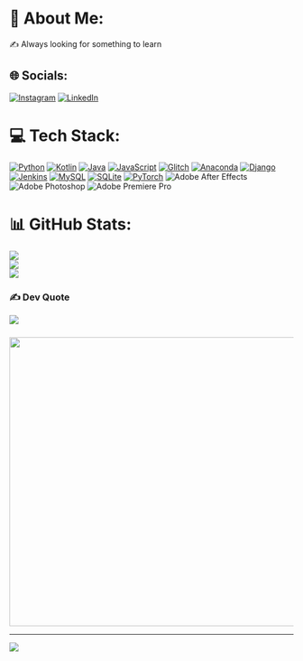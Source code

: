# 💫 About Me:
 ✍️ Always looking for something to learn


## 🌐 Socials:
[![Instagram](https://img.shields.io/badge/Instagram-%23E4405F.svg?logo=Instagram&logoColor=white)](https://instagram.com/theuzz.sales) [![LinkedIn](https://img.shields.io/badge/LinkedIn-%230077B5.svg?logo=linkedin&logoColor=white)](https://www.linkedin.com/in/matheus-sales-4b6866170/)

# 💻 Tech Stack:
[![Python](https://img.shields.io/badge/python-3670A0?style=for-the-badge&logo=python&logoColor=ffdd54)](https://www.python.org/doc/) [![Kotlin](https://img.shields.io/badge/kotlin-%230095D5.svg?style=for-the-badge&logo=kotlin&logoColor=white)](https://kotlinlang.org/docs/home.html) [![Java](https://img.shields.io/badge/java-%23ED8B00.svg?style=for-the-badge&logo=java&logoColor=white)](https://docs.oracle.com/en/java/) [![JavaScript](https://img.shields.io/badge/javascript-%23323330.svg?style=for-the-badge&logo=javascript&logoColor=%23F7DF1E)](https://developer.mozilla.org/pt-BR/docs/Web/JavaScript) [![Glitch](https://img.shields.io/badge/glitch-%233333FF.svg?style=for-the-badge&logo=glitch&logoColor=white)](https://github.com/youngchief-btw/Glitch-Docs) [![Anaconda](https://img.shields.io/badge/Anaconda-%2344A833.svg?style=for-the-badge&logo=anaconda&logoColor=white)](https://docs.anaconda.com/) [![Django](https://img.shields.io/badge/django-%23092E20.svg?style=for-the-badge&logo=django&logoColor=white)](https://docs.djangoproject.com/en/4.1/) [![Jenkins](https://img.shields.io/badge/jenkins-%232C5263.svg?style=for-the-badge&logo=jenkins&logoColor=white)](https://www.jenkins.io/doc/) [![MySQL](https://img.shields.io/badge/mysql-%2300f.svg?style=for-the-badge&logo=mysql&logoColor=white)](https://dev.mysql.com/doc/) [![SQLite](https://img.shields.io/badge/sqlite-%2307405e.svg?style=for-the-badge&logo=sqlite&logoColor=white)](https://www.sqlite.org/docs.html) [![PyTorch](https://img.shields.io/badge/PyTorch-%23EE4C2C.svg?style=for-the-badge&logo=PyTorch&logoColor=white)](https://pytorch.org/docs/stable/index.html) ![Adobe After Effects](https://img.shields.io/badge/Adobe%20After%20Effects-9999FF.svg?style=for-the-badge&logo=Adobe%20After%20Effects&logoColor=white) ![Adobe Photoshop](https://img.shields.io/badge/adobephotoshop-%2331A8FF.svg?style=for-the-badge&logo=adobephotoshop&logoColor=white) ![Adobe Premiere Pro](https://img.shields.io/badge/Adobe%20Premiere%20Pro-9999FF.svg?style=for-the-badge&logo=Adobe%20Premiere%20Pro&logoColor=white) 
# 📊 GitHub Stats:
![](https://github-readme-stats.vercel.app/api?username=F0rasteiro&theme=dark&hide_border=false&include_all_commits=false&count_private=false)<br/>
![](https://github-readme-streak-stats.herokuapp.com/?user=F0rasteiro&theme=dark&hide_border=false)<br/>
![](https://github-readme-stats.vercel.app/api/top-langs/?username=F0rasteiro&theme=dark&hide_border=false&include_all_commits=false&count_private=false&layout=compact)

### ✍️ Dev Quote
![](https://quotes-github-readme.vercel.app/api?type=horizontal&theme=radical)

### 
<img src="https://media.tenor.com/-UygBh3nnfEAAAAC/coding.gif" width="512px"/>

---
[![](https://visitcount.itsvg.in/api?id=F0rasteiro&icon=0&color=0)](https://visitcount.itsvg.in)


